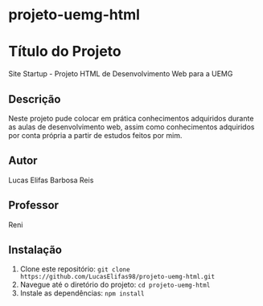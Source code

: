# projeto-uemg-html

# Título do Projeto

Site Startup - Projeto HTML de Desenvolvimento Web para a UEMG

## Descrição

Neste projeto pude colocar em prática conhecimentos adquiridos durante as aulas de desenvolvimento web, assim como conhecimentos adquiridos por conta própria a partir
de estudos feitos por mim.

## Autor

Lucas Elifas Barbosa Reis

## Professor

Reni 

## Instalação

1. Clone este repositório: `git clone https://github.com/LucasElifas98/projeto-uemg-html.git`
2. Navegue até o diretório do projeto: `cd projeto-uemg-html`
3. Instale as dependências: `npm install`

